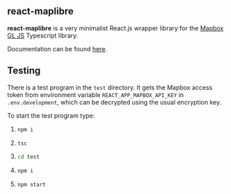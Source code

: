 ## react-maplibre

**react-maplibre** is a very minimalist React.js wrapper library for the 
[Mapbox GL JS](https://docs.mapbox.com/mapbox-gl-js/guides/) 
Typescript library.

Documentation can be found [here](https://vinctustech.github.io/react-maplibre/).

Testing
-------
There is a test program in the `test` directory. It gets the Mapbox access token from environment variable
`REACT_APP_MAPBOX_API_KEY` in `.env.development`, which can be decrypted using the usual encryption key.

To start the test program type:
1. ```bash
   npm i
   ```
2. ```bash
   tsc
   ```
3. ```bash
   cd test
   ```
4. ```bash
   npm i
   ```
5. ```bash
   npm start
   ```
